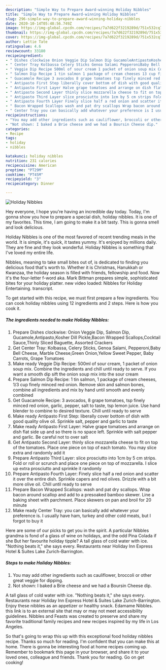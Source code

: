 ```yaml
---
description: "Simple Way to Prepare Award-winning Holiday Nibbles"
title: "Simple Way to Prepare Award-winning Holiday Nibbles"
slug: 296-simple-way-to-prepare-award-winning-holiday-nibbles
date: 2020-10-14T05:48:56.749Z
image: https://img-global.cpcdn.com/recipes/7a7d622f3219289d/751x532cq70/holiday-nibbles-recipe-main-photo.jpg
thumbnail: https://img-global.cpcdn.com/recipes/7a7d622f3219289d/751x532cq70/holiday-nibbles-recipe-main-photo.jpg
cover: https://img-global.cpcdn.com/recipes/7a7d622f3219289d/751x532cq70/holiday-nibbles-recipe-main-photo.jpg
author: Lettie Tate
ratingvalue: 4.6
reviewcount: 33180
recipeingredient:
- " Dishes clockwise Onion Veggie Dip Salmon Dip GucamoleAntipastoKosher Dill PickleBacon Wrapped ScallopsCocktail SauceThinly Sliced Baguette Assorted Crackers"
- " Center Tray Kolbassa Celery Sticks Genoa Salami PepperoniBaby Bell Cheese Marble CheeseGreen OnionYellow Sweet Pepper Baby Carrots Grape Tomatoes"
- " Veggie Dip Recipe 500ml of sour cream 1 packet of onion soup mix Combine the ingredients and chill until ready to serve If you want a smooth dip sift the onion soup mix into the sour cream"
- " Salmon Dip Recipe 1 tin salmon 1 package of cream cheeses 13 cup finely minced red onion Remove skin and salmon bones combine all ingredients and mix by hand until smooth and evenly combined"
- " Guacamole Recipe 3 avocados 8 grape tomatoes tsp finely minced red onion garlic pepper salt to taste tsp lemon juice Use hand blender to combine to desired texture Chill until ready to serve"
- " Antipasto First Step liberally cover bottom of dish with good quality olive oil Sprinkle salt pepper and garlic to taste"
- " Antipasto First Layer Halve grape tomatoes and arrange on dish flat side up and so there is no space left Sprinkle with salt pepper and garlic Be careful not to over salt"
- " Antipasto Second Layer thinly slice mozzarella cheese to fit on top of the tomatoes Place one piece on top of each tomato You may slice extra and randomly add it"
- " Antipasto Third Layer slice prosciutto into 1cm by 5 cm strips Fold or roll or scrunch and place one piece on top of mozzarella I slice up extra prosciutto and sprinkle it randomly"
- " Antipasto Fourth Layer Finely slice half a red onion and scatter it over the entire dish Sprinkle capers and red olives Drizzle with a bit more olive oil Chill until ready to serve"
- " Bacon Wrapped Scallops wash and pat dry scallops Wrap bacon around scallop and add to a presoaked bamboo skewer Line a baking sheet with parchment Place skewers on pan and broil for 20 minute"
- " Center Tray you can basically add whatever your preference is I usually have ham turkey and other cold meats but I forgot to buy it"
recipeinstructions:
- "You may add other ingredients such as cauliflower, broccoli or other great veggie for dipping."
- "Not shown: I baked a Brie cheese and we had a Boursin Cheese dip."
categories:
- Recipe
tags:
- holiday
- nibbles

katakunci: holiday nibbles 
nutrition: 231 calories
recipecuisine: American
preptime: "PT29M"
cooktime: "PT45M"
recipeyield: "3"
recipecategory: Dinner

---
```



![Holiday Nibbles](https://img-global.cpcdn.com/recipes/7a7d622f3219289d/751x532cq70/holiday-nibbles-recipe-main-photo.jpg)

Hey everyone, I hope you're having an incredible day today. Today, I'm gonna show you how to prepare a special dish, holiday nibbles. It is one of my favorites. This time, I am going to make it a bit tasty. This is gonna smell and look delicious.

Holiday Nibbles is one of the most favored of recent trending meals in the world. It is simple, it's quick, it tastes yummy. It's enjoyed by millions daily. They are fine and they look wonderful. Holiday Nibbles is something that I've loved my entire life.

Nibbles, meaning to take small bites out of, is dedicated to finding you delicious food that&#39;s worth to. Whether it is Christmas, Hanukkah or Kwanzaa, the holiday season is filled with friends, fellowship and food. Now it&#39;s the four-letter f-word aka. Mark Bittman prepares simple, sophisticated bites for your holiday platter. new video loaded: Nibbles for Holiday Entertaining. transcript.


To get started with this recipe, we must first prepare a few ingredients. You can cook holiday nibbles using 12 ingredients and 2 steps. Here is how you cook it.

<!--inarticleads1-->

##### The ingredients needed to make Holiday Nibbles:

1. Prepare  Dishes clockwise: Onion Veggie Dip, Salmon Dip, Gucamole,Antipasto,Kosher Dill Pickle,Bacon Wrapped Scallops,Cocktail Sauce,Thinly Sliced Baguette, Assorted Crackers
1. Get  Center Tray: Kolbassa, Celery Sticks, Genoa Salami, Pepperoni,Baby Bell Cheese, Marble Cheese,Green Onion,Yellow Sweet Pepper, Baby Carrots, Grape Tomatoes
1. Make ready  Veggie Dip Recipe: 500ml of sour cream, 1 packet of onion soup mix. Combine the ingredients and chill until ready to serve. If you want a smooth dip sift the onion soup mix into the sour cream
1. Prepare  Salmon Dip Recipe: 1 tin salmon, 1 package of cream cheeses, 1/3 cup finely minced red onion. Remove skin and salmon bones, combine all ingredients and mix by hand until smooth and evenly combined
1. Get  Guacamole Recipe: 3 avocados, 8 grape tomatoes, tsp finely minced red onion, garlic, pepper, salt to taste, tsp lemon juice. Use hand blender to combine to desired texture. Chill until ready to serve
1. Make ready  Antipasto First Step: liberally cover bottom of dish with good quality olive oil. Sprinkle salt, pepper and garlic to taste
1. Make ready  Antipasto First Layer: Halve grape tomatoes and arrange on dish flat side up and so there is no space left. Sprinkle with salt pepper and garlic. Be careful not to over salt
1. Get  Antipasto Second Layer: thinly slice mozzarella cheese to fit on top of the tomatoes. Place one piece on top of each tomato. You may slice extra and randomly add it
1. Prepare  Antipasto Third Layer: slice prosciutto into 1cm by 5 cm strips. Fold or roll or scrunch and place one piece on top of mozzarella. I slice up extra prosciutto and sprinkle it randomly
1. Prepare  Antipasto Fourth Layer: Finely slice half a red onion and scatter it over the entire dish. Sprinkle capers and red olives. Drizzle with a bit more olive oil. Chill until ready to serve
1. Prepare  Bacon Wrapped Scallops: wash and pat dry scallops. Wrap bacon around scallop and add to a presoaked bamboo skewer. Line a baking sheet with parchment. Place skewers on pan and broil for 20 minute
1. Make ready  Center Tray: you can basically add whatever your preference is. I usually have ham, turkey and other cold meats, but I forgot to buy it


Here are some of our picks to get you in the spirit. A particular Nibbles grandma is fond of a glass of wine on holidays, and the odd Pina Colada if she But her favourite holiday tipple? A tall glass of cold water with ice. &#34;Nothing beats it,&#34; she says every. Restaurants near Holiday Inn Express Hotel &amp; Suites Lake Zurich-Barrington. 

<!--inarticleads2-->

##### Steps to make Holiday Nibbles:

1. You may add other ingredients such as cauliflower, broccoli or other great veggie for dipping.
1. Not shown: I baked a Brie cheese and we had a Boursin Cheese dip.


A tall glass of cold water with ice. &#34;Nothing beats it,&#34; she says every. Restaurants near Holiday Inn Express Hotel &amp; Suites Lake Zurich-Barrington. Enjoy these nibbles as an appetizer or healthy snack. Edamame Nibbles. this link is to an external site that may or may not meet accessibility guidelines. Nibbles and Feasts was created to preserve and share my favorite traditional family recipes and new recipes inspired by my life in Los Angeles. 

So that's going to wrap this up with this exceptional food holiday nibbles recipe. Thanks so much for reading. I'm confident that you can make this at home. There is gonna be interesting food at home recipes coming up. Remember to bookmark this page in your browser, and share it to your loved ones, colleague and friends. Thank you for reading. Go on get cooking!
